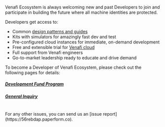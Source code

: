 Venafi Ecosystem is always welcoming new and past Developers to join and participate in building the future where all machine identities are protected. <br>

Developers get access to: <br>

* Common [design patterns and guides](general-guidelines.md)
* Kits with simulators for amazingly fast dev and test
* Pre-configured cloud instances for immediate, on-demand development
* Free and extensible trial for [Venafi cloud](https://ui.venafi.cloud)
* Full support from Venafi engineers
* Go-to-market leadership ready to educate and drive demand

To become a Developer of Venafi Ecosystem, please check out the following pages for details:

##### [Development Fund Program](devfund.md)
##### [General Inquiry](general-inquiry.md)

<br>
For any other issues, you can send us an [issue report](https://56rebdap.paperform.co). 